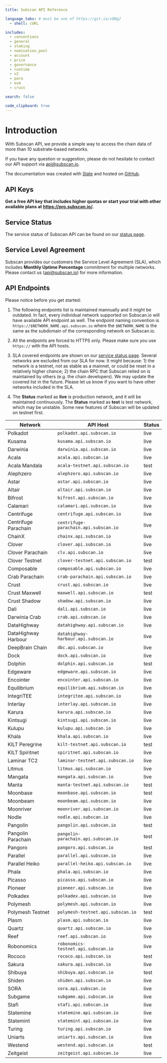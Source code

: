 ```yaml
---
title: Subscan API Reference

language_tabs: # must be one of https://git.io/vQNgJ
  - shell: cURL

includes:
  - conventions
  - general
  - staking
  - nomination_pool
  - account
  - price
  - governance
  - runtime
  - v2
  - para
  - evm
  - crust

search: false

code_clipboard: true
---
```


# Introduction

With Subscan API, we provide a simple way to access the chain data of more than 10 substrate-based networks.

If you have any question or suggestion, please do not hesitate to contact our API support via [api@subscan.io](mailto:api@subscan.io).

The documentation was created with [Slate](https://github.com/slatedocs/slate) and hosted on [GitHub](https://github.com/subscan-explorer/subscan-api-docs).

## API Keys

**Get a free API key that includes higher quotas or start your trial with other available plans at <https://pro.subscan.io/>.**

## Service Status

The service status of Subscan API can be found on our [status page](https://subscan.statuspage.io).

## Service Level Agreement

Subscan provides our customers the Service Level Agreement (SLA), which includes **Monthly Uptime Percentage** commitment for multiple networks. Please contact us ([api@subscan.io](mailto:api@subscan.io)) for more information.

## API Endpoints

Please notice before you get started:

1. The following endpoints list is maintained mannually and it might be outdated. In fact, every individual network supported on Subscan.io will have available API endpoint as well. The endpoint naming convention is `https://$NETWORK_NAME.api.subscan.io` where the `$NETWORK_NAME` is the same as the subdomain of the corresponding network on Subscan.io.

2. All the endpoints are forced to HTTPS only. Please make sure you use `https://` with the API hosts.

3. SLA covered endpoints are shown on our [service status page](https://subscan.statuspage.io/). Several networks are excluded from our SLA for now. It might because: 1) the network is a testnet, not as stable as a mainnet, or could be reset in a relatively higher chance; 2) the chain RPC that Subscan relied on is maintained by others (e.g. the chain developers). We may update the covered list in the future. Please let us know if you want to have other networks included in the SLA.

4. The **Status** marked as **live** is production network, and it will be maintained continuously. The **Status** marked as **test** is test network, which may be unstable. Some new features of Subscan will be updated on testnet first.

| Network              | API Host                              | Status |
|----------------------|---------------------------------------|--------|
| Polkadot             | `polkadot.api.subscan.io`             | live   |
| Kusama               | `kusama.api.subscan.io`               | live   |
| Darwinia             | `darwinia.api.subscan.io`             | live   |
| Acala                | `acala.api.subscan.io`                | live   |
| Acala Mandala        | `acala-testnet.api.subscan.io`        | test   |
| Alephzero            | `alephzero.api.subscan.io`            | live   |
| Astar                | `astar.api.subscan.io`                | live   |
| Altair               | `altair.api.subscan.io`               | live   |
| Bifrost              | `bifrost.api.subscan.io`              | live   |
| Calamari             | `calamari.api.subscan.io`             | live   |
| Centrifuge           | `centrifuge.api.subscan.io`           | live   |
| Centrifuge Parachain | `centrifuge-parachain.api.subscan.io` | live   |
| ChainX               | `chainx.api.subscan.io`               | live   |
| Clover               | `clover.api.subscan.io`               | live   |
| Clover Parachain     | `clv.api.subscan.io`                  | live   |
| Clover Testnet       | `clover-testnet.api.subscan.io`       | test   |
| Composable           | `composable.api.subscan.io`           | live   |
| Crab Parachain       | `crab-parachain.api.subscan.io`       | live   |
| Crust                | `crust.api.subscan.io`                | live   |
| Crust Maxwell        | `maxwell.api.subscan.io`              | test   |
| Crust Shadow         | `shadow.api.subscan.io`               | live   |
| Dali                 | `dali.api.subscan.io`                 | live   |
| Darwinia Crab        | `crab.api.subscan.io`                 | live   |
| DataHighway          | `datahighway.api.subscan.io`          | live   |
| DataHighway Harbour  | `datahighway-harbour.api.subscan.io`  | live   |
| DeepBrain Chain      | `dbc.api.subscan.io`                  | live   |
| Dock                 | `dock.api.subscan.io`                 | live   |
| Dolphin              | `dolphin.api.subscan.io`              | test   |
| Edgeware             | `edgeware.api.subscan.io`             | live   |
| Encointer            | `encointer.api.subscan.io`            | live   |
| Equilibrium          | `equilibrium.api.subscan.io`          | live   |
| IntegriTEE           | `integritee.api.subscan.io`           | live   |
| Interlay             | `interlay.api.subscan.io`             | live   |
| Karura               | `karura.api.subscan.io`               | live   |
| Kintsugi             | `kintsugi.api.subscan.io`             | live   |
| Kulupu               | `kulupu.api.subscan.io`               | live   |
| Khala                | `khala.api.subscan.io`                | live   |
| KILT Peregrine       | `kilt-testnet.api.subscan.io`         | test   |
| KILT Spiritnet       | `spiritnet.api.subscan.io`            | live   |
| Laminar TC2          | `laminar-testnet.api.subscan.io`      | live   |
| Litmus               | `litmus.api.subscan.io`               | live   |
| Mangata              | `mangata.api.subscan.io`              | live   |
| Manta                | `manta-testnet.api.subscan.io`        | test   |
| Moonbase             | `moonbase.api.subscan.io`             | test   |
| Moonbeam             | `moonbeam.api.subscan.io`             | live   |
| Moonriver            | `moonriver.api.subscan.io`            | live   |
| Nodle                | `nodle.api.subscan.io`                | live   |
| Pangolin             | `pangolin.api.subscan.io`             | test   |
| Pangolin Parachain   | `pangolin-parachain.api.subscan.io`   | test   |
| Pangoro              | `pangoro.api.subscan.io`              | test   |
| Parallel             | `parallel.api.subscan.io`             | live   |
| Parallel Heiko       | `parallel-heiko.api.subscan.io`       | live   |
| Phala                | `phala.api.subscan.io`                | live   |
| Picasso              | `picasso.api.subscan.io`              | live   |
| Pioneer              | `pioneer.api.subscan.io`              | live   |
| Polkadex             | `polkadex.api.subscan.io`             | live   |
| Polymesh             | `polymesh.api.subscan.io`             | live   |
| Polymesh Testnet     | `polymesh-testnet.api.subscan.io`     | test   |
| Plasm                | `plasm.api.subscan.io`                | live   |
| Quartz               | `quartz.api.subscan.io`               | live   |
| Reef                 | `reef.api.subscan.io`                 | live   |
| Robonomics           | `robonomics-testnet.api.subscan.io`   | live   |
| Rococo               | `rococo.api.subscan.io`               | test   |
| Sakura               | `sakura.api.subscan.io`               | live   |
| Shibuya              | `shibuya.api.subscan.io`              | test   |
| Shiden               | `shiden.api.subscan.io`               | live   |
| SORA                 | `sora.api.subscan.io`                 | live   |
| Subgame              | `subgame.api.subscan.io`              | live   |
| Stafi                | `stafi.api.subscan.io`                | live   |
| Statemine            | `statemine.api.subscan.io`            | live   |
| Statemint            | `statemint.api.subscan.io`            | live   |
| Turing               | `turing.api.subscan.io`               | live   |
| Uniarts              | `uniarts.api.subscan.io`              | live   |
| Westend              | `westend.api.subscan.io`              | test   |
| Zeitgeist            | `zeitgeist.api.subscan.io`            | live   |

